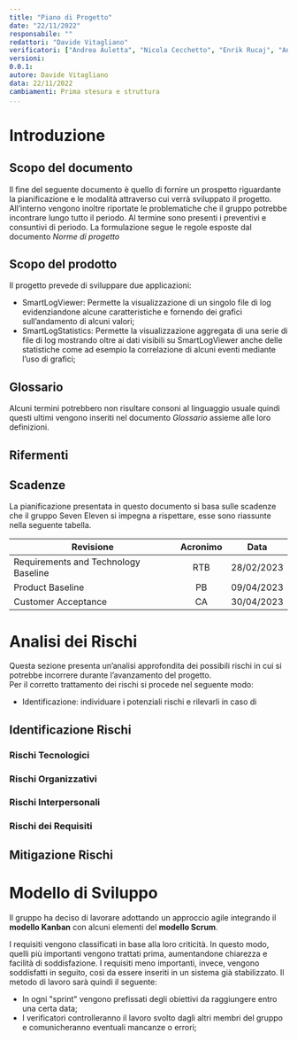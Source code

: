 ```yaml
---
title: "Piano di Progetto"
date: "22/11/2022"
responsabile: ""
redattori: "Davide Vitagliano"
verificatori: ["Andrea Auletta", "Nicola Cecchetto", "Enrik Rucaj", "Antonio Stan", "Augusto Zanellato"]
versioni:
0.0.1:
autore: Davide Vitagliano
data: 22/11/2022
cambiamenti: Prima stesura e struttura
...
```


# Introduzione

## Scopo del documento

Il fine del seguente documento è quello di fornire un prospetto riguardante la pianificazione e le modalità attraverso
cui verrà sviluppato il progetto. All’interno vengono inoltre riportate le problematiche che il gruppo potrebbe
incontrare lungo tutto il periodo. Al termine sono presenti i preventivi e consuntivi di periodo.
La formulazione segue le regole esposte dal documento *Norme di progetto*

## Scopo del prodotto

Il progetto prevede di sviluppare due applicazioni:

* SmartLogViewer: Permette la visualizzazione di un singolo file di log evidenziandone alcune caratteristiche e fornendo
  dei grafici sull’andamento di alcuni valori;
* SmartLogStatistics: Permette la visualizzazione aggregata di una serie di
  file di log mostrando oltre ai dati visibili su SmartLogViewer anche delle statistiche come
  ad esempio la correlazione di alcuni eventi mediante l’uso di grafici;

## Glossario

Alcuni termini potrebbero non risultare consoni al linguaggio usuale quindi questi ultimi vengono inseriti nel
documento *Glossario* assieme alle loro definizioni.

## Rifermenti

<!-- riferimenti al capitolato e alle slide-->

## Scadenze

La pianificazione presentata in questo documento si basa sulle scadenze che il gruppo Seven Eleven si impegna a
rispettare, esse sono riassunte nella seguente tabella.

| **Revisione**                        | **Acronimo** | **Data**   |
| ------------------------------------ |:------------:|:----------:|
| Requirements and Technology Baseline | RTB          | 28/02/2023 |
| Product Baseline                     | PB           | 09/04/2023 |
| Customer Acceptance                  | CA           | 30/04/2023 |

# Analisi dei Rischi

Questa sezione presenta un’analisi approfondita dei possibili rischi in cui si potrebbe incorrere durante l’avanzamento
del progetto.\
Per il corretto trattamento dei rischi si procede nel seguente modo:

* Identificazione: individuare i potenziali rischi e rilevarli in caso di

## Identificazione Rischi

### Rischi Tecnologici

### Rischi Organizzativi

### Rischi Interpersonali

### Rischi dei Requisiti

## Mitigazione Rischi

# Modello di Sviluppo

Il gruppo ha deciso di lavorare adottando un approccio agile integrando il **modello Kanban** con alcuni elementi del 
**modello Scrum**.
<!-- aggiungere altro -->
I requisiti vengono classificati in base alla loro criticità. In questo modo, quelli più importanti vengono trattati
prima, aumentandone chiarezza e facilità di soddisfazione. I requisiti meno importanti, invece, vengono soddisfatti in
seguito, così da essere inseriti in un sistema già stabilizzato.
Il metodo di lavoro sarà quindi il seguente:

<!-- aggiungere altro -->

* In ogni "sprint" vengono prefissati degli obiettivi da raggiungere entro una certa data;
* I verificatori controlleranno il lavoro svolto dagli altri membri del gruppo e comunicheranno eventuali mancanze o
  errori;
